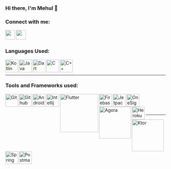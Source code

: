 ### Hi there, I'm Mehul 👋

<!--
**Mehul-Bisht/Mehul-Bisht** is a ✨ _special_ ✨ repository because its `README.md` (this file) appears on your GitHub profile.

Here are some ideas to get you started:

- 🔭 I’m currently working on ...
- 🌱 I’m currently learning ...
- 👯 I’m looking to collaborate on ...
- 🤔 I’m looking for help with ...
- 💬 Ask me about ...
- 📫 How to reach me: ...
- 😄 Pronouns: ...
- ⚡ Fun fact: ...
-->

### Connect with me:

[<img height="30" src="https://img.shields.io/badge/linkedin-%230077B5.svg?&style=for-the-badge&logo=linkedin&logoColor=white" />][LinkedIn]
[<img height="30" src="https://img.shields.io/badge/twitter-%231DA1F2.svg?&style=for-the-badge&logo=twitter&logoColor=white" />][twitter]

### Languages Used:

<img align="left" alt="Kotlin" width="40px" src="https://www.vectorlogo.zone/logos/kotlinlang/kotlinlang-icon.svg" />
<img align="left" alt="Java" width="40px" src="https://www.vectorlogo.zone/logos/java/java-icon.svg" />
<img align="left" alt="Dart" width="40px" src="https://user-images.githubusercontent.com/65572088/115594821-d0df9b80-a2f3-11eb-8b1c-c4e7617f37cc.png" />
<img align="left" alt="C" width="40px" src="https://img.icons8.com/color/48/000000/c-programming.png" />
<img align="left" alt="C++" width="40px" src="https://img.icons8.com/color/2x/c-plus-plus-logo.png" />

<br />
<br />
<hr />

### Tools and Frameworks used:

<img align="left" alt="Git" width="40px" src="https://www.vectorlogo.zone/logos/git-scm/git-scm-icon.svg" />
<img align="left" alt="Github" width="40px" src="https://www.vectorlogo.zone/logos/github/github-icon.svg" />
<img align="left" alt="Android Studio" width="40px" src="https://user-images.githubusercontent.com/65572088/115593549-3f235e80-a2f2-11eb-9c70-72cf1e10cac6.png" />
<img align="left" alt="Intellij Idea" width="40px" src="https://user-images.githubusercontent.com/65572088/115593972-d092d080-a2f2-11eb-8e3f-970ccec749ab.png" />
<img align="left" alt="Flutter" width="120px" src="https://user-images.githubusercontent.com/65572088/115595022-0e442900-a2f4-11eb-8141-059b2a1714f6.png" />
<img align="left" alt="Firebase" width="40px" src="https://www.vectorlogo.zone/logos/firebase/firebase-icon.svg" />
<img align="left" alt="Jetpack Compose" width="40px" src="https://user-images.githubusercontent.com/65572088/115596063-4c8e1800-a2f5-11eb-87b9-e11289c852f5.png" />
<img align="left" alt="OneSignal" width="40px" src="https://user-images.githubusercontent.com/65572088/115596146-63cd0580-a2f5-11eb-9b18-309afdd752f6.png" />
<img align="left" alt="Agora" width="100px" src="https://user-images.githubusercontent.com/65572088/115596372-a7c00a80-a2f5-11eb-8fd5-2689cc6e65e6.png" />
<img align="left" alt="Heroku" width="40px" src="https://www.vectorlogo.zone/logos/heroku/heroku-icon.svg" />
<br />
<img align="left" alt="Ktor" width="100px" src="https://user-images.githubusercontent.com/65572088/115592966-878e4c80-a2f1-11eb-91a0-1d0cd7a77540.png" />
<img align="left" alt="Spring Boot" width="40px" src="https://user-images.githubusercontent.com/65572088/115592739-3a11df80-a2f1-11eb-8003-356eba450a1f.png" />
<img align="left" alt="Postman" width="40px" src="https://user-images.githubusercontent.com/65572088/115596265-89f2a580-a2f5-11eb-8572-228c5cdfb62c.png" />

<br />
<br />
<hr />

[linkedin]: https://www.linkedin.com/in/mehul-bisht-016a621ab/
[twitter]: https://twitter.com/mehul_bisht
